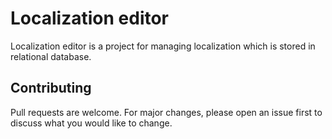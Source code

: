 # Localization editor
Localization editor is a project for managing localization which is stored in relational database.
## Contributing
Pull requests are welcome. For major changes, please open an issue first to discuss what you would like to change.
